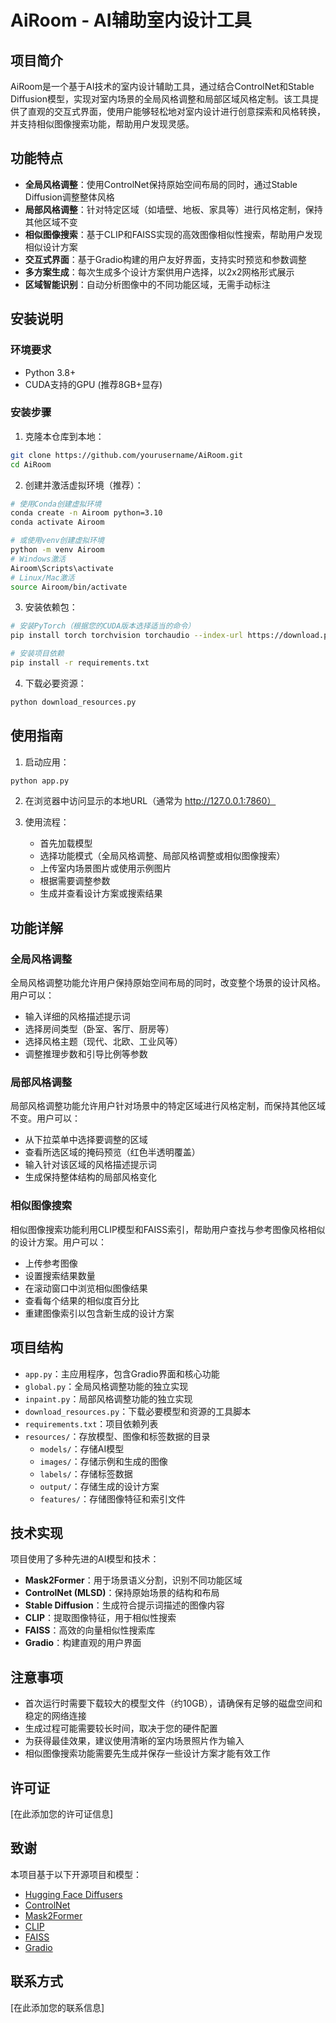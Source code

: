 # AiRoom - AI辅助室内设计工具

## 项目简介

AiRoom是一个基于AI技术的室内设计辅助工具，通过结合ControlNet和Stable Diffusion模型，实现对室内场景的全局风格调整和局部区域风格定制。该工具提供了直观的交互式界面，使用户能够轻松地对室内设计进行创意探索和风格转换，并支持相似图像搜索功能，帮助用户发现灵感。

## 功能特点

- **全局风格调整**：使用ControlNet保持原始空间布局的同时，通过Stable Diffusion调整整体风格
- **局部风格调整**：针对特定区域（如墙壁、地板、家具等）进行风格定制，保持其他区域不变
- **相似图像搜索**：基于CLIP和FAISS实现的高效图像相似性搜索，帮助用户发现相似设计方案
- **交互式界面**：基于Gradio构建的用户友好界面，支持实时预览和参数调整
- **多方案生成**：每次生成多个设计方案供用户选择，以2x2网格形式展示
- **区域智能识别**：自动分析图像中的不同功能区域，无需手动标注

## 安装说明

### 环境要求

- Python 3.8+
- CUDA支持的GPU (推荐8GB+显存)

### 安装步骤

1. 克隆本仓库到本地：

```bash
git clone https://github.com/yourusername/AiRoom.git
cd AiRoom
```

2. 创建并激活虚拟环境（推荐）：

```bash
# 使用Conda创建虚拟环境
conda create -n Airoom python=3.10
conda activate Airoom

# 或使用venv创建虚拟环境
python -m venv Airoom
# Windows激活
Airoom\Scripts\activate
# Linux/Mac激活
source Airoom/bin/activate
```

3. 安装依赖包：

```bash
# 安装PyTorch（根据您的CUDA版本选择适当的命令）
pip install torch torchvision torchaudio --index-url https://download.pytorch.org/whl/cu118

# 安装项目依赖
pip install -r requirements.txt
```

4. 下载必要资源：

```bash
python download_resources.py
```

## 使用指南

1. 启动应用：

```bash
python app.py
```

2. 在浏览器中访问显示的本地URL（通常为 http://127.0.0.1:7860）

3. 使用流程：
   - 首先加载模型
   - 选择功能模式（全局风格调整、局部风格调整或相似图像搜索）
   - 上传室内场景图片或使用示例图片
   - 根据需要调整参数
   - 生成并查看设计方案或搜索结果

## 功能详解

### 全局风格调整

全局风格调整功能允许用户保持原始空间布局的同时，改变整个场景的设计风格。用户可以：

- 输入详细的风格描述提示词
- 选择房间类型（卧室、客厅、厨房等）
- 选择风格主题（现代、北欧、工业风等）
- 调整推理步数和引导比例等参数

### 局部风格调整

局部风格调整功能允许用户针对场景中的特定区域进行风格定制，而保持其他区域不变。用户可以：

- 从下拉菜单中选择要调整的区域
- 查看所选区域的掩码预览（红色半透明覆盖）
- 输入针对该区域的风格描述提示词
- 生成保持整体结构的局部风格变化

### 相似图像搜索

相似图像搜索功能利用CLIP模型和FAISS索引，帮助用户查找与参考图像风格相似的设计方案。用户可以：

- 上传参考图像
- 设置搜索结果数量
- 在滚动窗口中浏览相似图像结果
- 查看每个结果的相似度百分比
- 重建图像索引以包含新生成的设计方案

## 项目结构

- `app.py`：主应用程序，包含Gradio界面和核心功能
- `global.py`：全局风格调整功能的独立实现
- `inpaint.py`：局部风格调整功能的独立实现
- `download_resources.py`：下载必要模型和资源的工具脚本
- `requirements.txt`：项目依赖列表
- `resources/`：存放模型、图像和标签数据的目录
  - `models/`：存储AI模型
  - `images/`：存储示例和生成的图像
  - `labels/`：存储标签数据
  - `output/`：存储生成的设计方案
  - `features/`：存储图像特征和索引文件

## 技术实现

项目使用了多种先进的AI模型和技术：

- **Mask2Former**：用于场景语义分割，识别不同功能区域
- **ControlNet (MLSD)**：保持原始场景的结构和布局
- **Stable Diffusion**：生成符合提示词描述的图像内容
- **CLIP**：提取图像特征，用于相似性搜索
- **FAISS**：高效的向量相似性搜索库
- **Gradio**：构建直观的用户界面

## 注意事项

- 首次运行时需要下载较大的模型文件（约10GB），请确保有足够的磁盘空间和稳定的网络连接
- 生成过程可能需要较长时间，取决于您的硬件配置
- 为获得最佳效果，建议使用清晰的室内场景照片作为输入
- 相似图像搜索功能需要先生成并保存一些设计方案才能有效工作

## 许可证

[在此添加您的许可证信息]

## 致谢

本项目基于以下开源项目和模型：

- [Hugging Face Diffusers](https://github.com/huggingface/diffusers)
- [ControlNet](https://github.com/lllyasviel/ControlNet)
- [Mask2Former](https://github.com/facebookresearch/Mask2Former)
- [CLIP](https://github.com/openai/CLIP)
- [FAISS](https://github.com/facebookresearch/faiss)
- [Gradio](https://github.com/gradio-app/gradio)

## 联系方式

[在此添加您的联系信息]
